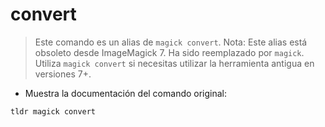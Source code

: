 # convert

> Este comando es un alias de `magick convert`.
> Nota: Este alias está obsoleto desde ImageMagick 7. Ha sido reemplazado por `magick`.
> Utiliza `magick convert` si necesitas utilizar la herramienta antigua en versiones 7+.

- Muestra la documentación del comando original:

`tldr magick convert`
